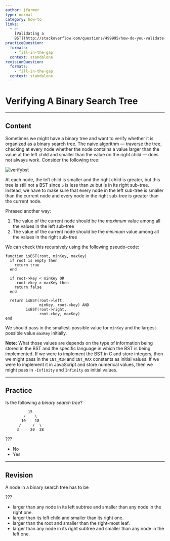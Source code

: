 ```yaml
---
author: jfarmer
type: normal
category: how-to
links:
  - >-
    [Validating a
    BST](http://stackoverflow.com/questions/499995/how-do-you-validate-a-binary-search-tree){website}
practiceQuestion:
  formats:
    - fill-in-the-gap
  context: standalone
revisionQuestion:
  formats:
    - fill-in-the-gap
  context: standalone
---
```


# Verifying A Binary Search Tree


---

## Content

Sometimes we might have a binary tree and want to verify whether it is organized as a binary search tree.  The naive algorithm — traverse the tree, checking at every node whether the node contains a value larger than the value at the left child and smaller than the value on the right child — does not always work. Consider the following tree:

![verifybst](https://img.enkipro.com/7c8b9ec3c166ca7d190807df1e37e575.png)

At each node, the left child is smaller and the right child is greater, but this tree is still not a BST since `5` is less than `20` but is in its right sub-tree.  Instead, we have to make sure that every node in the left sub-tree is smaller than the current node and every node in the right sub-tree is greater than the current node.

Phrased another way:

1. The value of the current node should be the *maximum* value among all the values in the left sub-tree
2. The value of the current node should be the *minimum* value among all the values in the right sub-tree

We can check this recursively using the following pseudo-code:

```plain-text
function isBST(root, minKey, maxKey)
  if root is empty then
    return true
  end

  if root->key < minKey OR
     root->key > maxKey then
    return false
  end

  return isBST(root->left,
               minKey, root->key) AND
         isBST(root->right,
               root->key, maxKey)
end
```

We should pass in the smallest-possible value for `minKey` and the largest-possible value `maxKey` initially.

**Note:** What those values are depends on the type of information being stored in the BST and the specific language in which the BST is being implemented. If we were to implement the BST in C and store integers, then we might pass in the `INT_MIN` and `INT_MAX` constants as initial values. If we were to implement it in JavaScript and store numerical values, then we might pass in `-Infinity` and `Infinity` as initial values.


---

## Practice

Is the following a *binary search tree*?

```plain-text
          15
        /    \
       10    18
      /     /  \
     3     20  28
```

???

- No
- Yes


---

## Revision

A node in a binary search tree has to be

???

- larger than any node in its left subtree and smaller than any node in the right one.
- larger than its left child and smaller than its right one.
- larger than the root and smaller than the right-most leaf.
- larger than any node in its right subtree and smaller than any node in the left one.
